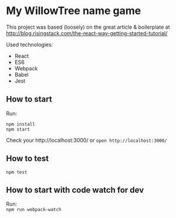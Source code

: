 # My WillowTree name game

This project was based (loosely) on the great article & boilerplate at
http://blog.risingstack.com/the-react-way-getting-started-tutorial/

Used technologies:  

- React
- ES6
- Webpack
- Babel
- Jest

## How to start

Run:  
```
npm install
npm start
```

Check your http://localhost:3000/ or  `open http://localhost:3000/`

## How to test

`npm test`

## How to start with code watch for dev

Run:  
`npm run webpack-watch`
